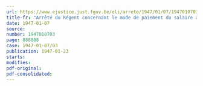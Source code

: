 ```yaml
---
url: https://www.ejustice.just.fgov.be/eli/arrete/1947/01/07/1947010703/justel
title-fr: "Arrêté du Régent concernant le mode de paiement du salaire à accorder pour huit jours fériés, pendant l'année 1946 aux ouvriers de l'industrie du ciment"
date: 1947-01-07
source:
number: 1947010703
page: 888888
case: 1947-01-07/03
publication: 1947-01-23
starts:
modifies:
pdf-original:
pdf-consolidated:
---
```


